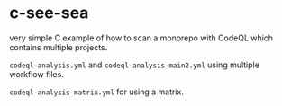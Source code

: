 # c-see-sea

very simple C example of how to scan a monorepo with CodeQL which contains multiple projects.

`codeql-analysis.yml` and `codeql-analysis-main2.yml` using multiple workflow files. 

`codeql-analysis-matrix.yml` for using a matrix. 
